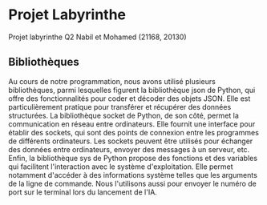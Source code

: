 # Projet Labyrinthe
Projet labyrinthe Q2 Nabil et Mohamed (21168, 20130)

## Bibliothèques
Au cours de notre programmation, nous avons utilisé plusieurs bibliothèques, parmi lesquelles figurent la bibliothèque json de Python, qui offre des fonctionnalités pour coder et décoder des objets JSON. Elle est particulièrement pratique pour transférer et récupérer des données structurées. La bibliothèque socket de Python, de son côté, permet la communication en réseau entre ordinateurs. Elle fournit une interface pour établir des sockets, qui sont des points de connexion entre les programmes de différents ordinateurs. Les sockets peuvent être utilisés pour échanger des données entre ordinateurs, envoyer des messages à un serveur, etc. Enfin, la bibliothèque sys de Python propose des fonctions et des variables qui facilitent l'interaction avec le système d'exploitation. Elle permet notamment d'accéder à des informations système telles que les arguments de la ligne de commande. Nous l'utilisons aussi  pour envoyer le numéro de port sur le terminal lors du lancement de l'IA.

